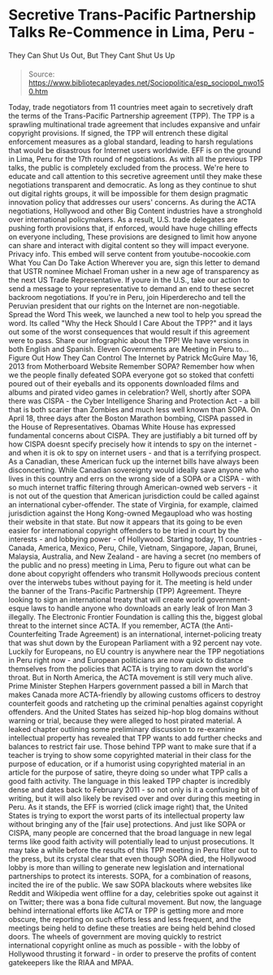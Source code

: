 # Secretive Trans-Pacific Partnership Talks Re-Commence in Lima, Peru - 
They Can Shut Us Out, But They Cant Shut Us Up

> Source: https://www.bibliotecapleyades.net/Sociopolitica/esp_sociopol_nwo150.htm

Today, trade negotiators
from 11 countries meet again to secretively draft the
terms of the
Trans-Pacific Partnership agreement (TPP).
The TPP is a sprawling
multinational trade agreement that includes expansive
and unfair copyright provisions. If signed, the TPP will
entrench these digital enforcement measures as a global
standard, leading to harsh regulations that would be
disastrous for Internet users worldwide.
EFF is on the ground in
Lima, Peru for the 17th round of negotiations.
As with
all the previous TPP talks, the public is completely
excluded from the process. We're here to educate and
call attention to this secretive agreement until they
make these negotiations transparent and democratic. As
long as they continue to shut out digital rights groups,
it will be impossible for them design pragmatic
innovation policy that addresses our users' concerns.
As during
the ACTA
negotiations, Hollywood and other Big Content industries
have a stronghold over international policymakers.
As a
result, U.S. trade delegates are pushing forth
provisions that, if enforced, would have huge chilling
effects on everyone including,
These provisions are
designed to limit how anyone can share and interact with
digital content so they will impact everyone.
Privacy info.
This embed will serve content
from
youtube-nocookie.com
What You Can Do
Take Action
Wherever you are,
sign this letter to demand that USTR nominee
Michael Froman usher in a new age of transparency as
the next US Trade Representative.
If youre in the U.S.,
take our action to send a message to your
representative to demand an end to these secret backroom
negotiations.
If you're in Peru, join
Hiperderecho and tell the Peruvian president that our
rights on the Internet are non-negotiable.
Spread the Word
This week, we launched a new
tool to help you spread the word. Its called "Why
the Heck Should I Care About the TPP?" and it lays
out some of the worst consequences that would result if
this agreement were to pass.
Share our infographic about
the TPP! We have versions in both
English and
Spanish.
Eleven Governments are Meeting in
Peru to...
Figure Out How They Can Control
The Internet
by Patrick
McGuire
May 16, 2013
from
Motherboard Website
Remember SOPA? Remember how
when we the people finally defeated SOPA everyone got so
stoked that confetti poured out of their eyeballs and
its opponents downloaded films and albums and pirated
video games in celebration?
Well, shortly after SOPA
there was CISPA - the Cyber Intelligence Sharing and
Protection Act - a bill that is
both scarier than Zombies and much less well known than
SOPA.
On April 18, three days
after the Boston Marathon bombing, CISPA passed in the
House of Representatives. Obamas White House has
expressed fundamental
concerns about CISPA. They are justifiably a bit
turned off by how CISPA doesnt specify precisely how it
intends to spy on the internet - and when it is ok to
spy on internet users - and that is a terrifying
prospect.
As a Canadian, these
American fuck up the internet bills have always been
disconcerting.
While Canadian sovereignty would ideally
save anyone who lives in this country and errs on the
wrong side of a SOPA or a CISPA - with so much internet
traffic filtering through American-owned web servers -
it is not out of the question that American jurisdiction
could be called against an international cyber-offender.
The state of Virginia, for example,
claimed jurisdiction against the Hong Kong-owned
Megaupload who was hosting their website in that
state.
But now it appears that its
going to be even easier for international copyright
offenders to be tried in court by the interests - and
lobbying power - of Hollywood.
Starting today, 11
countries - Canada, America, Mexico, Peru, Chile,
Vietnam, Singapore, Japan, Brunei, Malaysia, Australia,
and New Zealand - are
having a secret (no members of the public and no press)
meeting in Lima, Peru to figure out what can be done
about copyright offenders who transmit Hollywoods
precious content over the interwebs tubes without
paying for it.
The meeting is held under
the banner of the
Trans-Pacific Partnership (TPP)
Agreement. Theyre looking to sign an international
treaty that will create world government-esque laws to
handle anyone who downloads an early leak of Iron
Man 3 illegally.
The Electronic Frontier
Foundation is calling this the,
biggest global threat to
the internet since ACTA.
If you remember, ACTA (the
Anti-Counterfeiting Trade Agreement) is an
international, internet-policing treaty that was
shut down by
the European Parliament with a 92 percent nay vote.
Luckily for Europeans, no EU country is anywhere near
the TPP negotiations in Peru right now - and
European politicians are now quick to distance
themselves from the policies that ACTA is trying to
ram down the world's throat.
But in North America, the
ACTA movement is still very much alive.
Prime Minister
Stephen Harpers government
passed a bill in March that makes Canada more ACTA-friendly
by allowing customs officers to destroy counterfeit
goods and ratcheting up the criminal penalties against
copyright offenders.
And the United States has seized
hip-hop blog domains without warning or trial,
because they were alleged to host pirated material.
A leaked chapter
outlining some preliminary discussion to re-examine
intellectual property has revealed that TPP wants to add
further checks and balances to restrict fair use.
Those
behind TPP want to make sure that if a teacher is trying
to show some copyrighted material in their class for the
purpose of education, or if a humorist using copyrighted
material in an article for the purpose of satire,
theyre doing so under what TPP calls a good faith
activity.
The language in this leaked
TPP chapter is incredibly dense and dates back to
February 2011 - so not only is it a confusing bit of
writing, but it will also likely be revised over and
over during this meeting in Peru.
As it stands, the EFF is
worried (click image right) that,
the
United States is trying to export the worst parts of its
intellectual property law without bringing any of the
[fair use] protections.
And just like SOPA or CISPA,
many people are concerned that the broad language in new
legal terms like good faith activity will potentially
lead to unjust prosecutions.
It may take a while before
the results of this TPP meeting in Peru filter out to
the press, but its crystal clear that even though SOPA
died, the Hollywood lobby is more than willing to
generate new legislation and international partnerships
to protect its interests.
SOPA, for a combination of
reasons, incited the ire of the public. We saw SOPA
blackouts where websites like Reddit and Wikipedia went
offline for a day, celebrities spoke out against it on
Twitter; there was a bona fide cultural movement.
But now, the language behind
international efforts like ACTA or TPP is getting more
and more obscure, the reporting on such efforts less and
less frequent, and the meetings being held to define
these treaties are being held behind closed doors.
The wheels of government are
moving quickly to restrict international copyright
online as much as possible - with the lobby of Hollywood
thrusting it forward - in order to preserve the profits
of content gatekeepers like the RIAA and MPAA.
